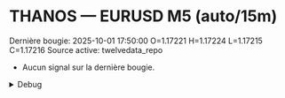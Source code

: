 # THANOS — EURUSD M5 (auto/15m)
Dernière bougie: 2025-10-01 17:50:00  O=1.17221  H=1.17224  L=1.17215  C=1.17216
Source active: twelvedata_repo

- Aucun signal sur la dernière bougie.

<details><summary>Debug</summary>

- TD_API_KEY manquant.

</details>
